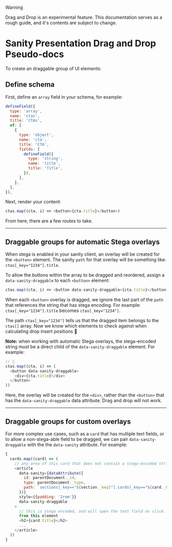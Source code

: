 > [!WARNING]
> Drag and Drop is an experimental feature. This documentation serves as a rough guide, and it's contents are subject to change.

# Sanity Presentation Drag and Drop Pseudo-docs

To create an draggable group of UI elements:

## Define schema

First, define an `array` field in your schema, for example:

```js
defineField({
  type: 'array',
  name: 'ctas',
  title: 'CTAs',
  of: [
    {
      type: 'object',
      name: 'cta',
      title: 'CTA',
      fields: [
        defineField({
          type: 'string',
          name: 'title',
          title: 'Title',
        }),
      ],
    },
  ],
}),
```

Next, render your content:

```js
ctas.map((cta, i) => <button>{cta.title}</button>)
```

From here, there are a few routes to take.

---

## Draggable groups for automatic Stega overlays

When stega is enabled in your sanity client, an overlay will be created for the `<button>` element. The sanity `path` for that overlay will be something like: `ctas[_key="1234"].title`.

To allow the buttons within the array to be dragged and reordered, assign a `data-sanity-draggable` to each `<button>` element:

```js
ctas.map((cta, i) => <button data-sanity-draggable>{cta.title}</button>)
```

When each `<button>` overlay is dragged, we ignore the last part of the `path` that references the string that has stega encoding. For example: `ctas[_key="1234"].title` becomes `ctas[_key="1234"]`.

The path `ctas[_key="1234"]` tells us that the dragged item belongs to the `ctas[]` array. Now we know which elements to check against when calculating drop insert positions 🎉

**Note:** when working with automatic Stega overlays, the stega-encoded string must be a direct child of the `data-sanity-draggable` element. For example:

```js
// 🚫
ctas.map((cta, i) => (
  <button data-sanity-draggable>
    <div>{cta.title}</div>
  </button>
))
```

Here, the overlay will be created for the `<div>`, rather than the `<button>` that has the `data-sanity-draggable` data attribute. Drag and drop will not work.

---

## Draggable groups for custom overlays

For more complex use cases, such as a `card` that has mutliple text fields, or to allow a non-stega-able field to be dragged, we can pair `data-sanity-draggable` with the the `data-sanity` attribute. For example:

```js
{
  cards.map((card) => (
    // any area of this card that does not contain a stega-encoded string will be draggable
    <article
      data-sanity={dataAttribute({
        id: parentDocument._id,
        type: parentDocument._type,
        path: `sections[_key=="${section._key}"].cards[_key=="${card._key}"]`,
      })}
      style={{padding: '2rem'}}
      data-sanity-draggable
    >
      // this is stega encoded, and will open the text field on click. drag events will not fire
      from this element
      <h2>{card.title}</h2>
      ...
    </article>
  ))
}
```
